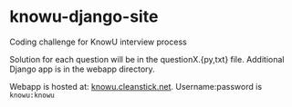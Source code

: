 knowu-django-site
=================

Coding challenge for KnowU interview process

Solution for each question will be in the questionX.{py,txt} file. Additional Django app is in the webapp directory.

Webapp is hosted at: [knowu.cleanstick.net](http://knowu.cleanstick.net/). Username:password is `knowu:knowu`
